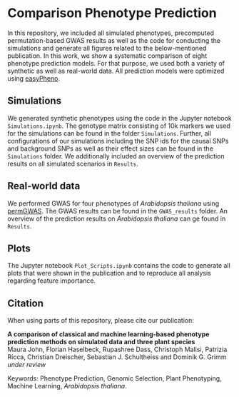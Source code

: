 # Comparison Phenotype Prediction

In this repository, we included all simulated phenotypes, precomputed permutation-based GWAS results as well as the 
code for conducting the simulations and generate all figures related to the below-mentioned publication.
In this work, we show a systematic comparison of eight phenotype prediction models. For that purpose,
we used both a variety of synthetic as well as real-world data. All prediction models were optimized using [easyPheno](https://github.com/grimmlab/easyPheno).

## Simulations
We generated synthetic phenotypes using the code in the Jupyter notebook `Simulations.ipynb`. 
The genotype matrix consisting of 10k markers we used for the simulations can be found in the folder `Simulations`. 
Further, all configurations of our simulations including the SNP ids for the causal SNPs and background SNPs as well as their effect sizes can be found in the `Simulations` folder.
We additionally included an overview of the prediction results on all simulated scenarios in `Results`.

## Real-world data
We performed GWAS for four phenotypes of *Arabidopsis thaliana* using [permGWAS](https://github.com/grimmlab/permGWAS). 
The GWAS results can be found in the `GWAS_results` folder. An overview of the prediction results on *Arabidopsis thaliana* can ge found in `Results`.

## Plots
The Jupyter notebook `Plot_Scripts.ipynb` contains the code to generate all plots that were shown in the publication and 
to reproduce all analysis regarding feature importance.

## Citation
When using parts of this repository, please cite our publication:

**A comparison of classical and machine learning-based phenotype prediction methods on simulated data and three plant species**  
Maura John, Florian Haselbeck, Rupashree Dass, Christoph Malisi, Patrizia Ricca, Christian Dreischer, Sebastian J. Schultheiss and Dominik G. Grimm  
*under review*

Keywords: Phenotype Prediction, Genomic Selection, Plant Phenotyping, Machine Learning, *Arabidopsis thaliana*.
